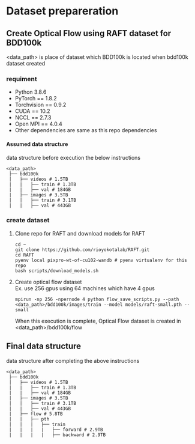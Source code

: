 # Dataset prepareration
## Create Optical Flow using RAFT dataset for BDD100k
<data_path> is place of dataset which BDD100k is located when bdd100k dataset created 

### requiment

* Python 3.8.6
* PyTorch == 1.8.2
* Torchvision == 0.9.2
* CUDA == 10.2
* NCCL == 2.7.3
* Open MPI == 4.0.4
* Other dependencies are same as this repo dependencies

#### Assumed data structure
data structure before execution the below instructions

```shell script
<data_path>
 ├── bdd100k
 |   ├── videos # 1.5TB
 |   |   ├── train # 1.3TB
 |   |   ├── val # 184GB
 |   ├── images # 3.5TB
 |   |   ├── train # 3.1TB
 |   |   ├── val # 443GB
```

### create dataset
1. Clone repo for RAFT and download models for RAFT

    ```shell script
    cd ~
    git clone https://github.com/rioyokotalab/RAFT.git
    cd RAFT
    pyenv local pixpro-wt-of-cu102-wandb # pyenv virtualenv for this repo
    bash scripts/download_models.sh
    ```

1. Create optical flow dataset  
    Ex. use 256 gpus using 64 machines which have 4 gpus

    ```shell script
    mpirun -np 256 -npernode 4 python flow_save_scripts.py --path <data_path>/bdd100k/images/train --model models/raft-small.pth --small
    ```

    When this execution is complete, Optical Flow dataset is created in <data_path>/bdd100k/flow

## Final data structure
data structure after completing the above instructions

```shell script
<data_path>
 ├── bdd100k
 |   ├── videos # 1.5TB
 |   |   ├── train # 1.3TB
 |   |   ├── val # 184GB
 |   ├── images # 3.5TB
 |   |   ├── train # 3.1TB
 |   |   ├── val # 443GB
 |   ├── flow # 5.8TB 
 |   |   ├── pth
 |   |   |   ├── train
 |   |   |   |   ├── forward # 2.9TB
 |   |   |   |   ├── backward # 2.9TB
```
